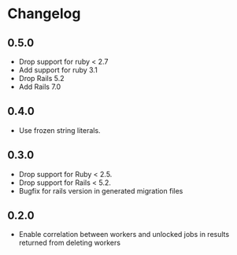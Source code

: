 # Changelog

## 0.5.0

- Drop support for ruby < 2.7
- Add support for ruby 3.1
- Drop Rails 5.2
- Add Rails 7.0

## 0.4.0

- Use frozen string literals.

## 0.3.0

- Drop support for Ruby < 2.5.
- Drop support for Rails < 5.2.
- Bugfix for rails version in generated migration files

## 0.2.0

- Enable correlation between workers and unlocked jobs in results returned from deleting workers
